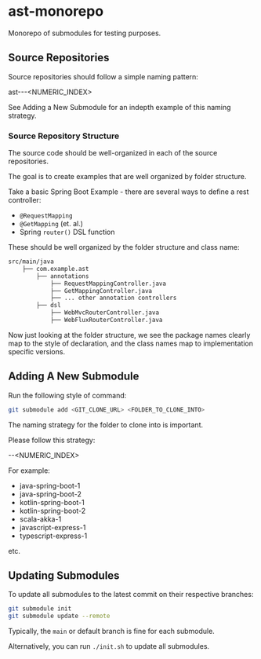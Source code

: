 # ast-monorepo

Monorepo of submodules for testing purposes.

## Source Repositories

Source repositories should follow a simple naming pattern:

ast-<LANGUAGE>-<FRAMEWORK>-<NUMERIC_INDEX>

See Adding a New Submodule for an indepth example of this naming strategy.

### Source Repository Structure

The source code should be well-organized in each of the source repositories.

The goal is to create examples that are well organized by folder structure.

Take a basic Spring Boot Example - there are several ways to define a rest controller:

* `@RequestMapping`
* `@GetMapping` (et. al.)
* Spring `router()` DSL function

These should be well organized by the folder structure and class name:

```txt
src/main/java
    ├── com.example.ast
        ├── annotations
            ├── RequestMappingController.java
            ├── GetMappingController.java
            ├── ... other annotation controllers
        ├── dsl
            ├── WebMvcRouterController.java
            ├── WebFluxRouterController.java
```

Now just looking at the folder structure, we see the package names clearly map to the style of declaration,
and the class names map to implementation specific versions.

## Adding A New Submodule

Run the following style of command:

```bash
git submodule add <GIT_CLONE_URL> <FOLDER_TO_CLONE_INTO>
```

The naming strategy for the folder to clone into is important.

Please follow this strategy:

<LANGUAGE>-<FRAMEWORK>-<NUMERIC_INDEX>

For example:
  * java-spring-boot-1
  * java-spring-boot-2
  * kotlin-spring-boot-1
  * kotlin-spring-boot-2
  * scala-akka-1
  * javascript-express-1
  * typescript-express-1

etc.

## Updating Submodules

To update all submodules to the latest commit on their respective branches:

```bash
git submodule init
git submodule update --remote
```

Typically, the `main` or default branch is fine for each submodule.

Alternatively, you can run `./init.sh` to update all submodules.
